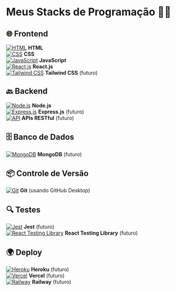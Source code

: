 # Meus Stacks de Programação 🚀✨

## 🌐 Frontend
[![HTML](https://media.giphy.com/media/kf1C7Vtc8M0Zw7cT3S/giphy.gif)](https://developer.mozilla.org/pt-BR/docs/Web/HTML) **HTML**  
[![CSS](https://media.giphy.com/media/3o7buJ3TZ0cPlJ2K7G/giphy.gif)](https://developer.mozilla.org/pt-BR/docs/Web/CSS) **CSS**  
[![JavaScript](https://media.giphy.com/media/3o6ZsYmDbMG9tnKlZC/giphy.gif)](https://developer.mozilla.org/pt-BR/docs/Web/JavaScript) **JavaScript**  
[![React.js](https://media.giphy.com/media/2ZFYD8HkrzRrJQwvz8/giphy.gif)](https://reactjs.org/) **React.js**  
[![Tailwind CSS](https://media.giphy.com/media/3o6ZtiN44OkI7eHwbK/giphy.gif)](https://tailwindcss.com/) **Tailwind CSS** (futuro)

## 🔙 Backend
[![Node.js](https://media.giphy.com/media/3oKIP4uZKJ4MS8cnQ4/giphy.gif)](https://nodejs.org/) **Node.js**  
[![Express.js](https://media.giphy.com/media/4A8gUXqP2AoFK3pWr8/giphy.gif)](https://expressjs.com/) **Express.js** (futuro)  
[![API](https://media.giphy.com/media/3o7buJ1KztljhMbW9C/giphy.gif)](https://restfulapi.net/) **APIs RESTful** (futuro)

## 🗄️ Banco de Dados
[![MongoDB](https://media.giphy.com/media/26u4g5Dcvpe3vYx8I/giphy.gif)](https://www.mongodb.com/) **MongoDB** (futuro)

## 📦 Controle de Versão
[![Git](https://media.giphy.com/media/xT0BKy2D9y6QynJ9jO/giphy.gif)](https://git-scm.com/) **Git** (usando GitHub Desktop)

## 🔍 Testes
[![Jest](https://media.giphy.com/media/l0MYNVSz5eqRk3fIQ/giphy.gif)](https://jestjs.io/) **Jest** (futuro)  
[![React Testing Library](https://media.giphy.com/media/3o7buviqAf5JaDcyH2/giphy.gif)](https://testing-library.com/docs/react-testing-library/intro/) **React Testing Library** (futuro)

## 🌍 Deploy
[![Heroku](https://media.giphy.com/media/xT0xeJpnr8dWbG4u1m/giphy.gif)](https://www.heroku.com/) **Heroku** (futuro)  
[![Vercel](https://media.giphy.com/media/3o7buicnxK2bJwB6rk/giphy.gif)](https://vercel.com/) **Vercel** (futuro)  
[![Railway](https://media.giphy.com/media/l0MYC9olc4Fd9keFG/giphy.gif)](https://railway.app/) **Railway** (futuro)
